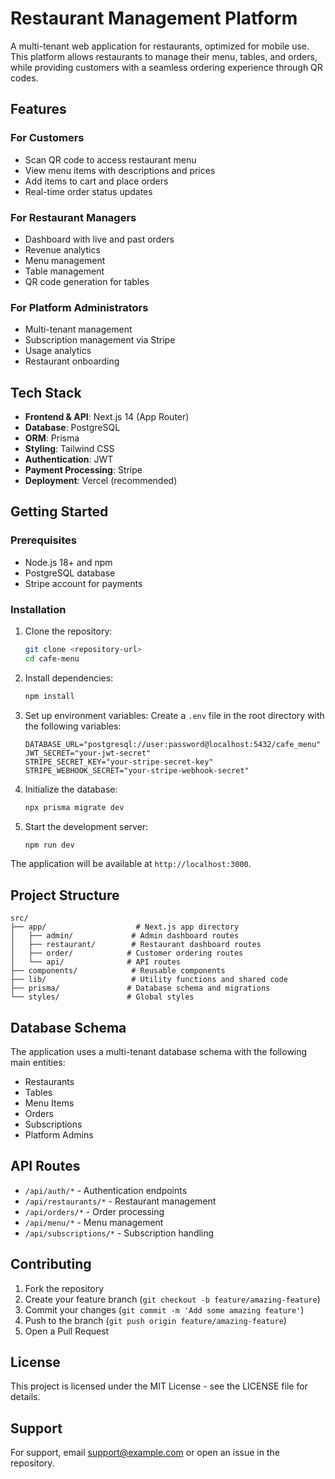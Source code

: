 # Restaurant Management Platform

A multi-tenant web application for restaurants, optimized for mobile use. This platform allows restaurants to manage their menu, tables, and orders, while providing customers with a seamless ordering experience through QR codes.

## Features

### For Customers
- Scan QR code to access restaurant menu
- View menu items with descriptions and prices
- Add items to cart and place orders
- Real-time order status updates

### For Restaurant Managers
- Dashboard with live and past orders
- Revenue analytics
- Menu management
- Table management
- QR code generation for tables

### For Platform Administrators
- Multi-tenant management
- Subscription management via Stripe
- Usage analytics
- Restaurant onboarding

## Tech Stack

- **Frontend & API**: Next.js 14 (App Router)
- **Database**: PostgreSQL
- **ORM**: Prisma
- **Styling**: Tailwind CSS
- **Authentication**: JWT
- **Payment Processing**: Stripe
- **Deployment**: Vercel (recommended)

## Getting Started

### Prerequisites

- Node.js 18+ and npm
- PostgreSQL database
- Stripe account for payments

### Installation

1. Clone the repository:
   ```bash
   git clone <repository-url>
   cd cafe-menu
   ```

2. Install dependencies:
   ```bash
   npm install
   ```

3. Set up environment variables:
   Create a `.env` file in the root directory with the following variables:
   ```
   DATABASE_URL="postgresql://user:password@localhost:5432/cafe_menu"
   JWT_SECRET="your-jwt-secret"
   STRIPE_SECRET_KEY="your-stripe-secret-key"
   STRIPE_WEBHOOK_SECRET="your-stripe-webhook-secret"
   ```

4. Initialize the database:
   ```bash
   npx prisma migrate dev
   ```

5. Start the development server:
   ```bash
   npm run dev
   ```

The application will be available at `http://localhost:3000`.

## Project Structure

```
src/
├── app/                    # Next.js app directory
│   ├── admin/             # Admin dashboard routes
│   ├── restaurant/        # Restaurant dashboard routes
│   ├── order/            # Customer ordering routes
│   └── api/              # API routes
├── components/            # Reusable components
├── lib/                   # Utility functions and shared code
├── prisma/               # Database schema and migrations
└── styles/               # Global styles
```

## Database Schema

The application uses a multi-tenant database schema with the following main entities:

- Restaurants
- Tables
- Menu Items
- Orders
- Subscriptions
- Platform Admins

## API Routes

- `/api/auth/*` - Authentication endpoints
- `/api/restaurants/*` - Restaurant management
- `/api/orders/*` - Order processing
- `/api/menu/*` - Menu management
- `/api/subscriptions/*` - Subscription handling

## Contributing

1. Fork the repository
2. Create your feature branch (`git checkout -b feature/amazing-feature`)
3. Commit your changes (`git commit -m 'Add some amazing feature'`)
4. Push to the branch (`git push origin feature/amazing-feature`)
5. Open a Pull Request

## License

This project is licensed under the MIT License - see the LICENSE file for details.

## Support

For support, email support@example.com or open an issue in the repository.
